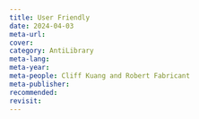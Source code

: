 ```yaml
---
title: User Friendly
date: 2024-04-03
meta-url: 
cover: 
category: AntiLibrary
meta-lang: 
meta-year: 
meta-people: Cliff Kuang and Robert Fabricant
meta-publisher: 
recommended: 
revisit:
---
```

